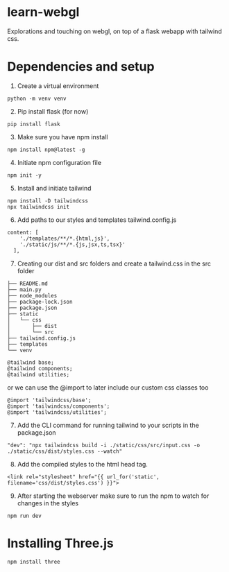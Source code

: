 # learn-webgl
Explorations and touching on webgl, on top of a flask webapp with tailwind css.

# Dependencies and setup
1. Create a virtual environment
```
python -m venv venv
```

2. Pip install flask (for now)
```
pip install flask
```

3. Make sure you have npm install
```
npm install npm@latest -g
```

4. Initiate npm configuration file
```
npm init -y
```

5. Install and initiate tailwind
```
npm install -D tailwindcss
npx tailwindcss init
```

6. Add paths to our styles and templates tailwind.config.js
```
content: [
    './templates/**/*.{html,js}',
    './static/js/**/*.{js,jsx,ts,tsx}'
  ],
```

7. Creating our dist and src folders and create a tailwind.css in the src folder
```
├── README.md
├── main.py
├── node_modules
├── package-lock.json
├── package.json
├── static
│   └── css
│       ├── dist
│       └── src
├── tailwind.config.js
├── templates
└── venv
```

```
@tailwind base;
@tailwind components;
@tailwind utilities;
```

or we can use the @import to later include our custom css classes too

```
@import 'tailwindcss/base';
@import 'tailwindcss/components';
@import 'tailwindcss/utilities';
```

7. Add the CLI command for running tailwind to your scripts in the package.json
```
"dev": "npx tailwindcss build -i ./static/css/src/input.css -o ./static/css/dist/styles.css --watch"
```

8. Add the compiled styles to the html head tag.
```
<link rel="stylesheet" href="{{ url_for('static', filename='css/dist/styles.css') }}">
```

9. After starting the webserver make sure to run the npm to watch for changes in the styles
```
npm run dev
```

# Installing Three.js
```
npm install three
```